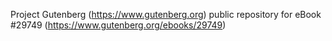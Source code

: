Project Gutenberg (https://www.gutenberg.org) public repository for eBook #29749 (https://www.gutenberg.org/ebooks/29749)
